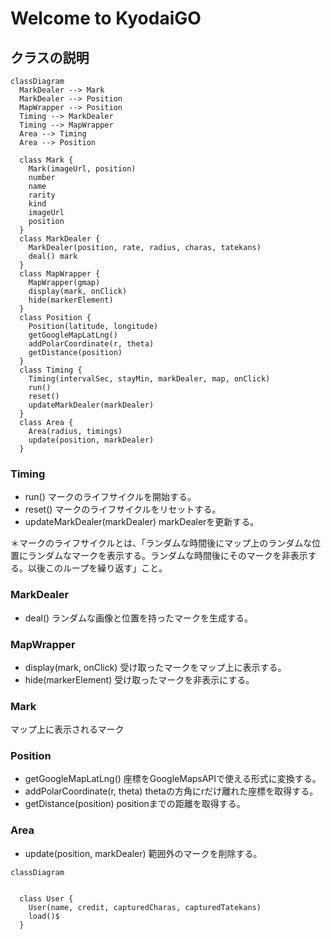 # Welcome to KyodaiGO

## クラスの説明

```mermaid
classDiagram
  MarkDealer --> Mark
  MarkDealer --> Position
  MapWrapper --> Position
  Timing --> MarkDealer
  Timing --> MapWrapper
  Area --> Timing
  Area --> Position
  
  class Mark {
    Mark(imageUrl, position)
    number
    name
    rarity
    kind
    imageUrl
    position
  }
  class MarkDealer {
    MarkDealer(position, rate, radius, charas, tatekans)
    deal() mark
  }
  class MapWrapper {
    MapWrapper(gmap)
    display(mark, onClick)
    hide(markerElement)
  }
  class Position {
    Position(latitude, longitude)
    getGoogleMapLatLng()
    addPolarCoordinate(r, theta)
    getDistance(position)
  }
  class Timing {
    Timing(intervalSec, stayMin, markDealer, map, onClick)
    run()
    reset()
    updateMarkDealer(markDealer)
  }
  class Area {
    Area(radius, timings)
    update(position, markDealer)
  }
```

### Timing
- run() マークのライフサイクルを開始する。
- reset() マークのライフサイクルをリセットする。
- updateMarkDealer(markDealer) markDealerを更新する。

＊マークのライフサイクルとは、「ランダムな時間後にマップ上のランダムな位置にランダムなマークを表示する。ランダムな時間後にそのマークを非表示する。以後このループを繰り返す」こと。

### MarkDealer
- deal() ランダムな画像と位置を持ったマークを生成する。

### MapWrapper
- display(mark, onClick) 受け取ったマークをマップ上に表示する。
- hide(markerElement) 受け取ったマークを非表示にする。

### Mark
マップ上に表示されるマーク

### Position
- getGoogleMapLatLng() 座標をGoogleMapsAPIで使える形式に変換する。
- addPolarCoordinate(r, theta) thetaの方角にrだけ離れた座標を取得する。
- getDistance(position) positionまでの距離を取得する。

### Area
- update(position, markDealer) 範囲外のマークを削除する。


```mermaid
classDiagram

  
  class User {
    User(name, credit, capturedCharas, capturedTatekans)
    load()$
  }
```